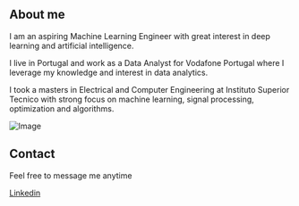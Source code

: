 ## About me

I am an aspiring Machine Learning Engineer with great interest in deep learning and artificial intelligence.

I live in Portugal and work as a Data Analyst for Vodafone Portugal where I leverage my knowledge and interest in data analytics. 

I took a masters in Electrical and Computer Engineering at Instituto Superior Tecnico with strong focus on machine learning, signal processing, optimization and algorithms.

![Image](https://github.com/ruidbras/ruidbras.github.io/src/github_personal)



## Contact

Feel free to message me anytime

[Linkedin](https://www.linkedin.com/in/ruimdbras)
